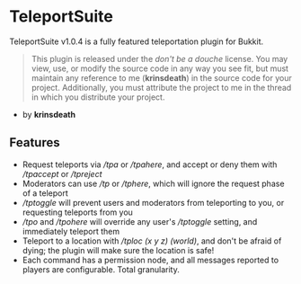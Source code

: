 TeleportSuite
=============
TeleportSuite v1.0.4 is a fully featured teleportation plugin for Bukkit.

>   This plugin is released under the *don't be a douche* license. You may view, use, or modify the source
>   code in any way you see fit, but must maintain any reference to me (**krinsdeath**) in the source
>   code for your project. Additionally, you must attribute the project to me in the thread in which you distribute your project.

*   by **krinsdeath**

Features
---
*   Request teleports via */tpa* or */tpahere*, and accept or deny them with */tpaccept* or */tpreject*
*   Moderators can use */tp* or */tphere*, which will ignore the request phase of a teleport
*   */tptoggle* will prevent users and moderators from teleporting to you, or requesting teleports from you
*   */tpo* and */tpohere* will override any user's */tptoggle* setting, and immediately teleport them
*   Teleport to a location with */tploc (x y z) (world)*, and don't be afraid of dying; the plugin will make sure the location is safe!
*   Each command has a permission node, and all messages reported to players are configurable. Total granularity.